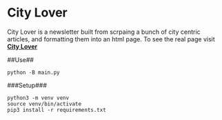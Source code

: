 # City Lover

City Lover is a newsletter built from scrpaing a bunch of city centric articles, and formatting them into an html page. To see the real page visit **[City Lover](https://www.gabrielhn.com/topics/city/)**

##Use##
```
python -B main.py
```

###Setup###
```
python3 -m venv venv
source venv/bin/activate
pip3 install -r requirements.txt
```
